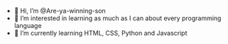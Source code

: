 - 👋 Hi, I’m @Are-ya-winning-son
- 👀 I’m interested in learning as much as I can about every programming language
- 🌱 I’m currently learning HTML, CSS, Python and Javascript

<!---
Are-ya-winning-son/Are-ya-winning-son is a ✨ special ✨ repository because its `README.md` (this file) appears on your GitHub profile.
You can click the Preview link to take a look at your changes.
--->

